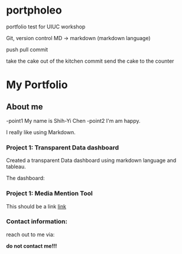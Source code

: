 # portpholeo
portfolio test for UIUC workshop

Git, version control MD -> markdown (markdown language)

push pull commit

take the cake out of the kitchen
commit send the cake to the counter



# My Portfolio


## About me

-point1 My name is Shih-Yi Chen
-point2 I'm am happy.

<p>I really like using Markdown.</p>

### Project 1: Transparent Data dashboard

Created a transparent Data dashboard using markdown language and tableau.

The dashboard:







### Project 1: Media Mention Tool



This should be a link [link](https://shiicsy.github.io/portpholeo/)



### Contact information:

reach out to me via:

<strong>do not contact me!!!</strong>


